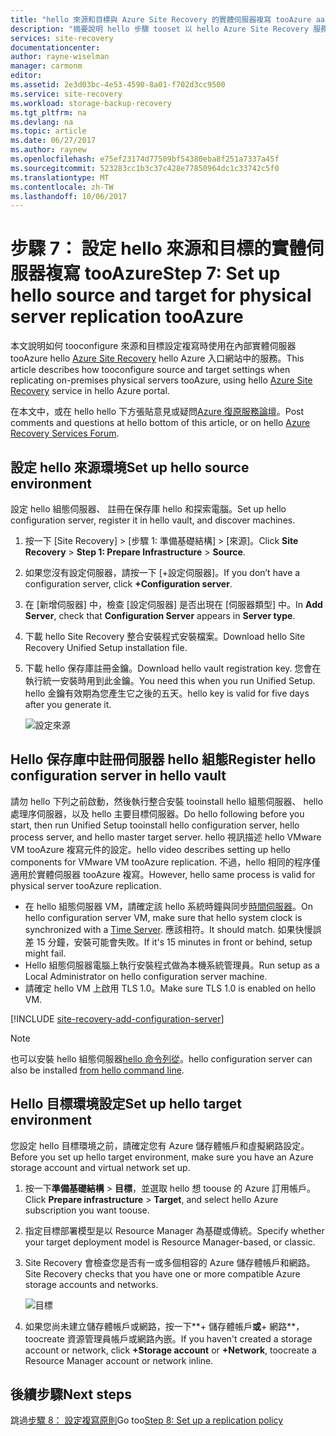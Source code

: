 ```yaml
---
title: "hello 來源和目標與 Azure Site Recovery 的實體伺服器複寫 tooAzure aaaSet |Microsoft 文件"
description: "摘要說明 hello 步驟 tooset 以 hello Azure Site Recovery 服務的實體伺服器 tooAzure 存放裝置複寫的來源和目標設定"
services: site-recovery
documentationcenter: 
author: rayne-wiselman
manager: carmonm
editor: 
ms.assetid: 2e3d03bc-4e53-4590-8a01-f702d3cc9500
ms.service: site-recovery
ms.workload: storage-backup-recovery
ms.tgt_pltfrm: na
ms.devlang: na
ms.topic: article
ms.date: 06/27/2017
ms.author: raynew
ms.openlocfilehash: e75ef23174d77509bf54380eba8f251a7337a45f
ms.sourcegitcommit: 523283cc1b3c37c428e77850964dc1c33742c5f0
ms.translationtype: MT
ms.contentlocale: zh-TW
ms.lasthandoff: 10/06/2017
---
```

# <a name="step-7-set-up-hello-source-and-target-for-physical-server-replication-tooazure"></a><span data-ttu-id="23a23-103">步驟 7： 設定 hello 來源和目標的實體伺服器複寫 tooAzure</span><span class="sxs-lookup"><span data-stu-id="23a23-103">Step 7: Set up hello source and target for physical server replication tooAzure</span></span>

<span data-ttu-id="23a23-104">本文說明如何 tooconfigure 來源和目標設定複寫時使用在內部實體伺服器 tooAzure hello [Azure Site Recovery](site-recovery-overview.md) hello Azure 入口網站中的服務。</span><span class="sxs-lookup"><span data-stu-id="23a23-104">This article describes how tooconfigure source and target settings when replicating on-premises physical servers tooAzure, using hello [Azure Site Recovery](site-recovery-overview.md) service in hello Azure portal.</span></span>

<span data-ttu-id="23a23-105">在本文中，或在 hello hello 下方張貼意見或疑問[Azure 復原服務論壇](https://social.msdn.microsoft.com/forums/azure/home?forum=hypervrecovmgr)。</span><span class="sxs-lookup"><span data-stu-id="23a23-105">Post comments and questions at hello bottom of this article, or on hello [Azure Recovery Services Forum](https://social.msdn.microsoft.com/forums/azure/home?forum=hypervrecovmgr).</span></span>


## <a name="set-up-hello-source-environment"></a><span data-ttu-id="23a23-106">設定 hello 來源環境</span><span class="sxs-lookup"><span data-stu-id="23a23-106">Set up hello source environment</span></span>

<span data-ttu-id="23a23-107">設定 hello 組態伺服器、 註冊在保存庫 hello 和探索電腦。</span><span class="sxs-lookup"><span data-stu-id="23a23-107">Set up hello configuration server, register it in hello vault, and discover machines.</span></span>

1. <span data-ttu-id="23a23-108">按一下 [Site Recovery] > [步驟 1: 準備基礎結構] > [來源]。</span><span class="sxs-lookup"><span data-stu-id="23a23-108">Click **Site Recovery** > **Step 1: Prepare Infrastructure** > **Source**.</span></span>
2. <span data-ttu-id="23a23-109">如果您沒有設定伺服器，請按一下 [+設定伺服器]。</span><span class="sxs-lookup"><span data-stu-id="23a23-109">If you don’t have a configuration server, click **+Configuration server**.</span></span>
3. <span data-ttu-id="23a23-110">在 [新增伺服器] 中，檢查 [設定伺服器] 是否出現在 [伺服器類型] 中。</span><span class="sxs-lookup"><span data-stu-id="23a23-110">In **Add Server**, check that **Configuration Server** appears in **Server type**.</span></span>
4. <span data-ttu-id="23a23-111">下載 hello Site Recovery 整合安裝程式安裝檔案。</span><span class="sxs-lookup"><span data-stu-id="23a23-111">Download hello Site Recovery Unified Setup installation file.</span></span>
5. <span data-ttu-id="23a23-112">下載 hello 保存庫註冊金鑰。</span><span class="sxs-lookup"><span data-stu-id="23a23-112">Download hello vault registration key.</span></span> <span data-ttu-id="23a23-113">您會在執行統一安裝時用到此金鑰。</span><span class="sxs-lookup"><span data-stu-id="23a23-113">You need this when you run Unified Setup.</span></span> <span data-ttu-id="23a23-114">hello 金鑰有效期為您產生它之後的五天。</span><span class="sxs-lookup"><span data-stu-id="23a23-114">hello key is valid for five days after you generate it.</span></span>

   ![設定來源](./media/vmware-walkthrough-source-target/set-source2.png)


## <a name="register-hello-configuration-server-in-hello-vault"></a><span data-ttu-id="23a23-116">Hello 保存庫中註冊伺服器 hello 組態</span><span class="sxs-lookup"><span data-stu-id="23a23-116">Register hello configuration server in hello vault</span></span>

<span data-ttu-id="23a23-117">請勿 hello 下列之前啟動，然後執行整合安裝 tooinstall hello 組態伺服器、 hello 處理序伺服器，以及 hello 主要目標伺服器。</span><span class="sxs-lookup"><span data-stu-id="23a23-117">Do hello following before you start, then run Unified Setup tooinstall hello configuration server, hello process server, and hello master target server.</span></span> <span data-ttu-id="23a23-118">hello 視訊描述 hello VMware VM tooAzure 複寫元件的設定。</span><span class="sxs-lookup"><span data-stu-id="23a23-118">hello video describes setting up hello components for VMware VM tooAzure replication.</span></span> <span data-ttu-id="23a23-119">不過，hello 相同的程序僅適用於實體伺服器 tooAzure 複寫。</span><span class="sxs-lookup"><span data-stu-id="23a23-119">However, hello same process is valid for physical server tooAzure replication.</span></span>

- <span data-ttu-id="23a23-120">在 hello 組態伺服器 VM，請確定該 hello 系統時鐘與同步[時間伺服器](https://technet.microsoft.com/windows-server-docs/identity/ad-ds/get-started/windows-time-service/windows-time-service)。</span><span class="sxs-lookup"><span data-stu-id="23a23-120">On hello configuration server VM, make sure that hello system clock is synchronized with a [Time Server](https://technet.microsoft.com/windows-server-docs/identity/ad-ds/get-started/windows-time-service/windows-time-service).</span></span> <span data-ttu-id="23a23-121">應該相符。</span><span class="sxs-lookup"><span data-stu-id="23a23-121">It should match.</span></span> <span data-ttu-id="23a23-122">如果快慢誤差 15 分鐘，安裝可能會失敗。</span><span class="sxs-lookup"><span data-stu-id="23a23-122">If it's 15 minutes in front or behind, setup might fail.</span></span>
- <span data-ttu-id="23a23-123">Hello 組態伺服器電腦上執行安裝程式做為本機系統管理員。</span><span class="sxs-lookup"><span data-stu-id="23a23-123">Run setup as a Local Administrator on hello configuration server machine.</span></span>
- <span data-ttu-id="23a23-124">請確定 hello VM 上啟用 TLS 1.0。</span><span class="sxs-lookup"><span data-stu-id="23a23-124">Make sure TLS 1.0 is enabled on hello VM.</span></span>


[!INCLUDE [site-recovery-add-configuration-server](../../includes/site-recovery-add-configuration-server.md)]

> [!NOTE]
> <span data-ttu-id="23a23-125">也可以安裝 hello 組態伺服器[hello 命令列從](http://aka.ms/installconfigsrv)。</span><span class="sxs-lookup"><span data-stu-id="23a23-125">hello configuration server can also be installed [from hello command line](http://aka.ms/installconfigsrv).</span></span>




## <a name="set-up-hello-target-environment"></a><span data-ttu-id="23a23-126">Hello 目標環境設定</span><span class="sxs-lookup"><span data-stu-id="23a23-126">Set up hello target environment</span></span>

<span data-ttu-id="23a23-127">您設定 hello 目標環境之前，請確定您有 Azure 儲存體帳戶和虛擬網路設定。</span><span class="sxs-lookup"><span data-stu-id="23a23-127">Before you set up hello target environment, make sure you have an Azure storage account and virtual network set up.</span></span>

1. <span data-ttu-id="23a23-128">按一下**準備基礎結構** > **目標**，並選取 hello 想 toouse 的 Azure 訂用帳戶。</span><span class="sxs-lookup"><span data-stu-id="23a23-128">Click **Prepare infrastructure** > **Target**, and select hello Azure subscription you want toouse.</span></span>
2. <span data-ttu-id="23a23-129">指定目標部署模型是以 Resource Manager 為基礎或傳統。</span><span class="sxs-lookup"><span data-stu-id="23a23-129">Specify whether your target deployment model is Resource Manager-based, or classic.</span></span>
3. <span data-ttu-id="23a23-130">Site Recovery 會檢查您是否有一或多個相容的 Azure 儲存體帳戶和網路。</span><span class="sxs-lookup"><span data-stu-id="23a23-130">Site Recovery checks that you have one or more compatible Azure storage accounts and networks.</span></span>

   ![目標](./media/physical-walkthrough-source-target/gs-target.png)

4. <span data-ttu-id="23a23-132">如果您尚未建立儲存體帳戶或網路，按一下**+ 儲存體帳戶**或**+ 網路**，toocreate 資源管理員帳戶或網路內嵌。</span><span class="sxs-lookup"><span data-stu-id="23a23-132">If you haven't created a storage account or network, click **+Storage account** or **+Network**, toocreate a Resource Manager account or network inline.</span></span>

## <a name="next-steps"></a><span data-ttu-id="23a23-133">後續步驟</span><span class="sxs-lookup"><span data-stu-id="23a23-133">Next steps</span></span>

<span data-ttu-id="23a23-134">跳過[步驟 8： 設定複寫原則](physical-walkthrough-replication.md)</span><span class="sxs-lookup"><span data-stu-id="23a23-134">Go too[Step 8: Set up a replication policy](physical-walkthrough-replication.md)</span></span>

